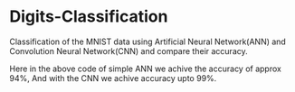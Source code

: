 # Digits-Classification
Classification of the MNIST data using Artificial Neural Network(ANN) and Convolution Neural Network(CNN) and compare their accuracy.

Here in the above code of simple ANN we achive the accuracy of approx 94%, And with the CNN we achive accuracy upto 99%.
